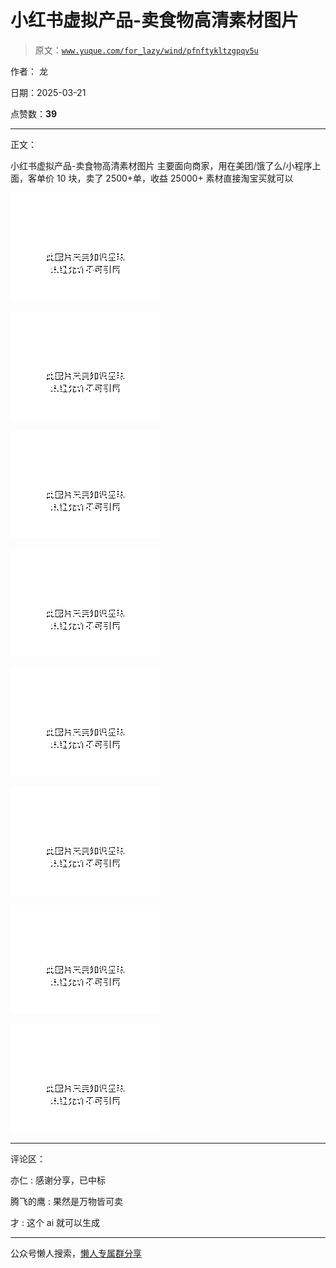 # 小红书虚拟产品-卖食物高清素材图片

> 原文：[`www.yuque.com/for_lazy/wind/pfnftykltzgpqv5u`](https://www.yuque.com/for_lazy/wind/pfnftykltzgpqv5u)

作者： 龙

日期：2025-03-21

点赞数：**39**

* * *

正文：

小红书虚拟产品-卖食物高清素材图片 主要面向商家，用在美团/饿了么/小程序上面，客单价 10 块，卖了 2500+单，收益 25000+ 素材直接淘宝买就可以

![](img/a22d41d43224a9cf3c8a7914a20ab2f3.png "None")

![](img/1f9484bdfbe24d9feb2d04ce58621246.png "None")

![](img/68a24f6ae006bae96af7e736aa1cec27.png "None")

![](img/3c7d26f9492493d26612670cfa2a8a44.png "None")

![](img/396b19bf4b8e8b8f8a31163be8988e2a.png "None")

![](img/4dd7574ff50807b47760ee5d592c2764.png "None")

![](img/5676ade382125c2afebd19fd7658ee65.png "None")

![](img/da3fe8e00c06e8add2194c812d5d3930.png "None")

* * *

评论区：

亦仁 : 感谢分享，已中标

腾飞的鹰 : 果然是万物皆可卖

才 : 这个 ai 就可以生成

* * *

公众号懒人搜索，[懒人专属群分享](https://lazybook.fun/#/blog/group)